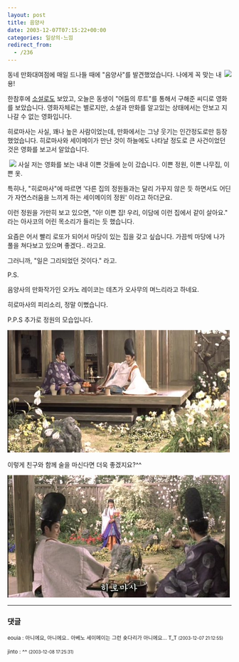 ```yaml
---
layout: post
title: 음양사
date: 2003-12-07T07:15:22+00:00
categories: 일상의-느낌
redirect_from:
  - /236
---
```


<img src="http://jinto.pe.kr/logs/archives/20031207-141135.jpg" align=right>동네 만화대여점에 매일 드나들 때에 "음양사"를 발견했었습니다. 나에게 꼭 맞는 내용!

한참후에 <a href="/271" target=aa>소설로도</a> 보았고, 오늘은 동생이 "어둠의 루트"를 통해서 구해준 씨디로 영화를 보았습니다. 영화자체로는 별로지만, 소설과 만화를 알고있는 상태에서는 안보고 지나갈 수 없는 영화입니다.

히로마사는 사실, 꽤나 높은 사람이었는데, 만화에서는 그냥 웃기는 인간정도로만 등장했었습니다. 히로마사와 세이메이가 만난 것이 하늘에도 나타날 정도로 큰 사건이었던 것은 영화를 보고서 알았습니다.

<img src="http://jinto.pe.kr/logs/archives/20031207-141757.jpg" align=left hspace=4>사실 저는 영화를 보는 내내 이쁜 것들에 눈이 갔습니다. 이쁜 정원, 이쁜 나무집, 이쁜 옷.

특히나, "히로마사"에 따르면 '다른 집의 정원들과는 달리 가꾸지 않은 듯 하면서도 어딘가 자연스러움을 느끼게 하는 세이메이의 정원' 이라고 하더군요.

이런 정원을 가만히 보고 있으면, "아! 이쁜 집! 우리, 이담에 이런 집에서 같이 살아요." 라는 아사코의 어린 목소리가 들리는 듯 했습니다.

요즘은 어서 빨리 로또가 되어서 마당이 있는 집을 갖고 싶습니다. 가끔씩 마당에 나가 풀을 쳐다보고 있으며 좋겠다.. 라고요.

그러니까, "일은 그리되었던 것이다." 라고.

P.S.

음양사의 만화작가인 오카노 레이코는 데츠가 오사무의 며느리라고 하네요.

히로마사의 피리소리, 정말 이뻤습니다.

P.P.S 추가로 정원의 모습입니다.

![ ](/assets/media/logs_archives_seimei001.jpg)

이렇게 친구와 함께 술을 마신다면 더욱 좋겠지요?^^

![ ](/assets/media/logs_archives_seimei002.jpg)

* * *

### 댓글



<!--- cmt:505 --->
<!--- mail: --->
<!--- parent:0 --->

<small class=comment>eouia : 아니에요, 아니에요.. 아베노 세이메이는 그런 숏다리가 아니에요... T_T <small>(2003-12-07 21:12:55)</small></small>


<!--- cmt:506 --->
<!--- mail: --->
<!--- parent:0 --->

<small class=comment>jinto : ^^ <small>(2003-12-08 17:25:31)</small></small>

